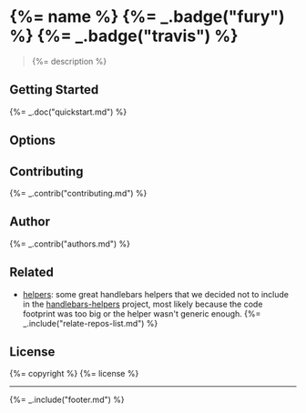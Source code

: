 # {%= name %} {%= _.badge("fury") %} {%= _.badge("travis") %}

> {%= description %}

## Getting Started
{%= _.doc("quickstart.md") %}

## Options


## Contributing
{%= _.contrib("contributing.md") %}

## Author
{%= _.contrib("authors.md") %}

## Related
+ [helpers](https://github.com/helpers): some great handlebars helpers that we decided not to include in the [handlebars-helpers](https://github.com/assemble/handlebars-helpers) project, most likely because the code footprint was too big or the helper wasn't generic enough.
{%= _.include("relate-repos-list.md") %}

## License
{%= copyright %}
{%= license %}

***

{%= _.include("footer.md") %}